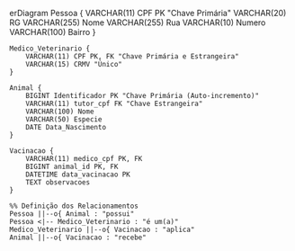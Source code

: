 erDiagram
    Pessoa {
        VARCHAR(11) CPF PK "Chave Primária"
        VARCHAR(20) RG
        VARCHAR(255) Nome
        VARCHAR(255) Rua
        VARCHAR(10) Numero
        VARCHAR(100) Bairro
    }

    Medico_Veterinario {
        VARCHAR(11) CPF PK, FK "Chave Primária e Estrangeira"
        VARCHAR(15) CRMV "Único"
    }

    Animal {
        BIGINT Identificador PK "Chave Primária (Auto-incremento)"
        VARCHAR(11) tutor_cpf FK "Chave Estrangeira"
        VARCHAR(100) Nome
        VARCHAR(50) Especie
        DATE Data_Nascimento
    }

    Vacinacao {
        VARCHAR(11) medico_cpf PK, FK
        BIGINT animal_id PK, FK
        DATETIME data_vacinacao PK
        TEXT observacoes
    }

    %% Definição dos Relacionamentos
    Pessoa ||--o{ Animal : "possui"
    Pessoa <|-- Medico_Veterinario : "é um(a)"
    Medico_Veterinario ||--o{ Vacinacao : "aplica"
    Animal ||--o{ Vacinacao : "recebe"